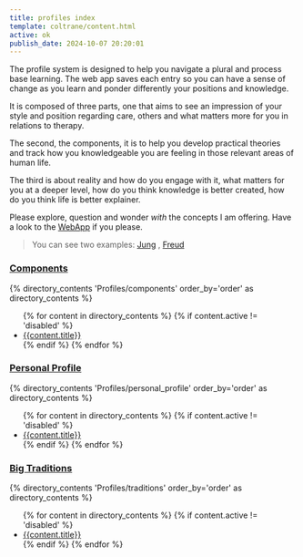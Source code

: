 ```yaml
---
title: profiles index
template: coltrane/content.html
active: ok
publish_date: 2024-10-07 20:20:01
---
```

The profile system is designed to help you navigate a plural and process base learning. The web app saves each entry so you can have a sense of change as you learn and ponder differently your positions and knowledge.

It is composed of three parts, one that aims to see an impression of your style and position regarding care, others and what matters more for you in relations to therapy.

The second, the components, it is to help you develop practical theories and track how you knowledgeable you are feeling in those relevant areas of human life.

The third is about reality and how do you engage with it, what matters for you at a deeper level, how do you think knowledge is better created, how do you think life is better explainer.

Please explore, question and wonder *with* the concepts I am offering. Have a look to the [WebApp](https://crea-therapy.com/) if you please.

> You can see two examples: [Jung](/authors/jung/profile/) , [Freud](/authors/freud/profile/)

<h3><a href="/Profiles/components/">Components</a></h3>
{% directory_contents 'Profiles/components' order_by='order' as directory_contents %}
<ul>
{% for content in  directory_contents %}
    {% if content.active != 'disabled' %}
    <li><a href="/{{content.slug}}/"
    >{{content.title}}</a></li>{% endif %}
    {% endfor %}
</ul>

<h3><a href="/Profiles/personal_profile/">Personal Profile</a></h3>
{% directory_contents 'Profiles/personal_profile' order_by='order' as directory_contents %}
<ul>
{% for content in  directory_contents %}
    {% if content.active != 'disabled' %}
    <li><a href="/{{content.slug}}/"
    >{{content.title}}</a></li>{% endif %}
    {% endfor %}
</ul>

<h3><a href="/Profiles/traditions/">Big Traditions</a></h3>
{% directory_contents 'Profiles/traditions' order_by='order' as directory_contents %}
<ul>
{% for content in  directory_contents %}
    {% if content.active != 'disabled' %}
    <li><a href="/{{content.slug}}/"
    >{{content.title}}</a></li>{% endif %}
    {% endfor %}
</ul>

